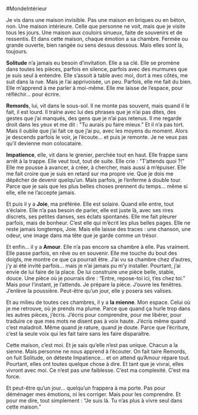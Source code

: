 #MondeIntérieur

Je vis dans une maison invisible. Pas une maison en briques ou en béton, non. Une maison intérieure. Celle que personne ne voit, mais que je visite tous les jours. Une maison aux couloirs sinueux, faite de souvenirs et de ressentis. Et dans cette maison, chaque émotion a sa chambre. Fermée ou grande ouverte, bien rangée ou sens dessus dessous. Mais elles sont là, toujours.

**Solitude** n’a jamais eu besoin d’invitation. Elle a sa clé. Elle se promène dans toutes les pièces, parfois en silence, parfois avec des murmures que je suis seul à entendre. Elle s’assoit à table avec moi, dort à mes côtés, me suit dans la rue. Mais je l’ai apprivoisée, un peu. Parfois, elle me fait du bien. Elle m’apprend à me parler à moi-même. Elle me laisse de l’espace, pour réfléchir… pour écrire.

**Remords**, lui, vit dans le sous-sol. Il ne monte pas souvent, mais quand il le fait, il est lourd. Il traîne avec lui des phrases que je n’ai pas dites, des gestes que j’ai manqués, des gens que je n’ai pas retenus. Il me regarde droit dans les yeux et me dit : "Tu aurais pu faire mieux." Et il n’a pas tort. Mais il oublie que j’ai fait ce que j’ai pu, avec les moyens du moment. Alors je descends parfois le voir, je l’écoute… et puis je remonte. Je ne veux pas qu’il devienne mon colocataire.

**Impatience**, elle, vit dans le grenier, perchée tout en haut. Elle frappe sans arrêt à la trappe. Elle veut tout, tout de suite. Elle crie : "T’attends quoi ?!" Elle me pousse à avancer, à créer, à chercher, mais aussi à m’épuiser. Elle me fait croire que je suis en retard sur ma propre vie. Que je dois me dépêcher de devenir quelqu’un. Mais parfois, je l’enferme à double tour. Parce que je sais que les plus belles choses prennent du temps… même si elle, elle ne l’accepte jamais.

Et puis il y a **Joie**, ma préférée. Elle est solaire. Quand elle entre, tout s’éclaire. Elle n’a pas besoin de parler, elle est juste là, avec ses rires discrets, ses petites danses, ses éclats spontanés. Elle me fait pleurer parfois, mais de bonheur. C’est elle qui m’écrit les plus belles pages. Elle ne reste jamais longtemps, Joie. Mais elle laisse des traces : une chanson, une odeur, une image dans ma tête que je garde comme un trésor.

Et enfin… il y a **Amour**. Elle n’a pas encore sa chambre à elle. Pas vraiment. Elle passe parfois, en rêve ou en souvenir. Elle me touche du bout des doigts, me montre ce que ça pourrait être. J’ai vu sa chambre chez d’autres, j’y ai été invité parfois… mais je n’ai jamais pu m’y installer. Pourtant, j’ai envie de lui faire de la place. De lui construire une pièce belle, stable, douce. Une pièce où je pourrais dire : “Entre, repose-toi ici, t’es chez toi.” Mais pour l’instant, je l’attends. Je prépare la pièce. J’ouvre les fenêtres. J’enlève la poussière. Peut-être qu’un jour, elle y posera ses valises.

Et au milieu de toutes ces chambres, il y a **la mienne**. Mon espace. Celui où je me retrouve, où je prends ma plume. Parce que quand ça hurle trop dans les autres pièces, j’écris. J’écris pour comprendre, pour me libérer, pour traduire ce que mes mots ne disent pas à voix haute. J’écris même quand c’est maladroit. Même quand je rature, quand je doute. Parce que l’écriture, c’est la seule voix qui les fait taire sans les faire disparaître.

Cette maison, c’est moi. Et je sais qu’elle n’est pas unique. Chacun a la sienne. Mais personne ne nous apprend à l’écouter. On fait taire Remords, on fuit Solitude, on déteste Impatience… et on attend qu’Amour répare tout. Pourtant, elles ont toutes quelque chose à dire. Et tant que je vivrai, elles vivront avec moi. Ce n’est pas une faiblesse. C’est ma complexité. C’est ma force.

Et peut-être qu’un jour… quelqu’un frappera à ma porte. Pas pour déménager mes émotions, ni les corriger. Mais pour les comprendre. Et pour me dire, tout simplement : “Je suis là. Tu n’as plus à vivre seul dans cette maison.”